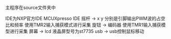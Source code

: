 主程序在source文件夹中

IDE为NXP官方IDE MCUXpresso IDE
摇杆 -> x y 分别是引脚输出PWM波的占空比和频率 使用TMR2输入捕获模式进行采集
旋钮 -> 编码器 使用TMR1输入捕获模型进行采集
屏幕 -> lcd  液晶屏型号为st7735
usb -> usb控制鼠标移动
